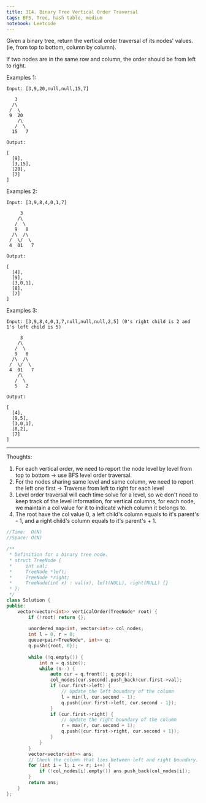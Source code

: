 ```yaml
---
title: 314. Binary Tree Vertical Order Traversal
tags: BFS, Tree, hash table, medium
notebook: Leetcode
---
```


Given a binary tree, return the vertical order traversal of its nodes' values. (ie, from top to bottom, column by column).

If two nodes are in the same row and column, the order should be from left to right.

Examples 1:
```
Input: [3,9,20,null,null,15,7]

   3
  /\
 /  \
 9  20
    /\
   /  \
  15   7 

Output:

[
  [9],
  [3,15],
  [20],
  [7]
]
```
Examples 2:

```
Input: [3,9,8,4,0,1,7]

     3
    /\
   /  \
   9   8
  /\  /\
 /  \/  \
 4  01   7 

Output:

[
  [4],
  [9],
  [3,0,1],
  [8],
  [7]
]
```

Examples 3:

```
Input: [3,9,8,4,0,1,7,null,null,null,2,5] (0's right child is 2 and 1's left child is 5)

     3
    /\
   /  \
   9   8
  /\  /\
 /  \/  \
 4  01   7
    /\
   /  \
   5   2

Output:

[
  [4],
  [9,5],
  [3,0,1],
  [8,2],
  [7]
]
```

----------
Thoughts:
1. For each vertical order, we need to report the node level by level from top to bottom -> use BFS level order traversal.
2. For the nodes sharing same level and same column, we need to report the left one first -> Traverse from left to right for each level
3. Level order traversal will each time solve for a level, so we don't need to keep track of the level information, for vertical columns, for each node, we maintain a col value for it to indicate which column it belongs to.
4. The root have the col value 0, a left child's column equals to it's parent's - 1, and a right child's column equals to it's parent's + 1.

```c++
//Time:  O(N)
//Space: O(N)

/**
 * Definition for a binary tree node.
 * struct TreeNode {
 *     int val;
 *     TreeNode *left;
 *     TreeNode *right;
 *     TreeNode(int x) : val(x), left(NULL), right(NULL) {}
 * };
 */
class Solution {
public:
    vector<vector<int>> verticalOrder(TreeNode* root) {
        if (!root) return {};
        
        unordered_map<int, vector<int>> col_nodes;
        int l = 0, r = 0;
        queue<pair<TreeNode*, int>> q;
        q.push({root, 0});
        
        while (!q.empty()) {
            int n = q.size();
            while (n--) {
                auto cur = q.front(); q.pop();
                col_nodes[cur.second].push_back(cur.first->val);
                if (cur.first->left) {
                    // Update the left boundary of the column
                    l = min(l, cur.second - 1);
                    q.push({cur.first->left, cur.second - 1});
                }
                if (cur.first->right) {
                    // Update the right boundary of the column
                    r = max(r, cur.second + 1);
                    q.push({cur.first->right, cur.second + 1});
                }
            }
        }
        vector<vector<int>> ans;
        // Check the column that lies between left and right boundary. 
        for (int i = l; i <= r; i++) {
            if (!col_nodes[i].empty()) ans.push_back(col_nodes[i]);
        }
        return ans;
    }
};
```